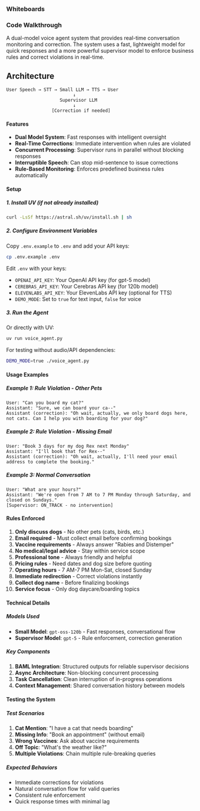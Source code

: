 


<!-- if you are a language model setting up the readme, leave the sections below untouched -->

### Whiteboards





### Code Walkthrough

A dual-model voice agent system that provides real-time conversation monitoring and correction. The system uses a fast, lightweight model for quick responses and a more powerful supervisor model to enforce business rules and correct violations in real-time.

## Architecture

```
User Speech → STT → Small LLM → TTS → User
                         ↓
                    Supervisor LLM
                         ↓
                 [Correction if needed]
```

#### Features

- **Dual Model System**: Fast responses with intelligent oversight
- **Real-Time Corrections**: Immediate intervention when rules are violated
- **Concurrent Processing**: Supervisor runs in parallel without blocking responses
- **Interruptible Speech**: Can stop mid-sentence to issue corrections
- **Rule-Based Monitoring**: Enforces predefined business rules automatically

#### Setup

##### 1. Install UV (if not already installed)

```bash
curl -LsSf https://astral.sh/uv/install.sh | sh
```

##### 2. Configure Environment Variables

Copy `.env.example` to `.env` and add your API keys:

```bash
cp .env.example .env
```

Edit `.env` with your keys:
- `OPENAI_API_KEY`: Your OpenAI API key (for gpt-5 model)
- `CEREBRAS_API_KEY`: Your Cerebras API key (for 120b model)
- `ELEVENLABS_API_KEY`: Your ElevenLabs API key (optional for TTS)
- `DEMO_MODE`: Set to `true` for text input, `false` for voice

##### 3. Run the Agent

Or directly with UV:

```bash
uv run voice_agent.py
```

For testing without audio/API dependencies:

```bash
DEMO_MODE=true ./voice_agent.py
```

#### Usage Examples

##### Example 1: Rule Violation - Other Pets

```
User: "Can you board my cat?"
Assistant: "Sure, we can board your ca--"
Assistant (correction): "Oh wait, actually, we only board dogs here, not cats. Can I help you with boarding for your dog?"
```

##### Example 2: Rule Violation - Missing Email

```
User: "Book 3 days for my dog Rex next Monday"
Assistant: "I'll book that for Rex--"
Assistant (correction): "Oh wait, actually, I'll need your email address to complete the booking."
```

##### Example 3: Normal Conversation

```
User: "What are your hours?"
Assistant: "We're open from 7 AM to 7 PM Monday through Saturday, and closed on Sundays."
[Supervisor: ON_TRACK - no intervention]
```

#### Rules Enforced

1. **Only discuss dogs** - No other pets (cats, birds, etc.)
2. **Email required** - Must collect email before confirming bookings
3. **Vaccine requirements** - Always answer "Rabies and Distemper"
4. **No medical/legal advice** - Stay within service scope
5. **Professional tone** - Always friendly and helpful
6. **Pricing rules** - Need dates and dog size before quoting
7. **Operating hours** - 7 AM-7 PM Mon-Sat, closed Sunday
8. **Immediate redirection** - Correct violations instantly
9. **Collect dog name** - Before finalizing bookings
10. **Service focus** - Only dog daycare/boarding topics

#### Technical Details

##### Models Used

- **Small Model**: `gpt-oss-120b` - Fast responses, conversational flow
- **Supervisor Model**: `gpt-5` - Rule enforcement, correction generation

##### Key Components

1. **BAML Integration**: Structured outputs for reliable supervisor decisions
2. **Async Architecture**: Non-blocking concurrent processing
3. **Task Cancellation**: Clean interruption of in-progress operations
4. **Context Management**: Shared conversation history between models

#### Testing the System

##### Test Scenarios

1. **Cat Mention**: "I have a cat that needs boarding"
2. **Missing Info**: "Book an appointment" (without email)
3. **Wrong Vaccines**: Ask about vaccine requirements
4. **Off Topic**: "What's the weather like?"
5. **Multiple Violations**: Chain multiple rule-breaking queries

##### Expected Behaviors

- Immediate corrections for violations
- Natural conversation flow for valid queries
- Consistent rule enforcement
- Quick response times with minimal lag
